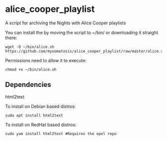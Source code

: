 # alice_cooper_playlist
A script for archiving the Nights with Alice Cooper playlists


You can install the by moving the script to ~/bin/ or downloading it straight there:
```
wget -O ~/bin/alice.sh https://github.com/myxomatosis/alice_cooper_playlist/raw/master/alice.sh
```
Permissions need to allow it to execute:
```
chmod +x ~/bin/alice.sh
```
## Dependencies
html2text

To install on Debian based distros:
```
sudo apt install html2text
```
To install on RedHat based distros:
```
sudo yum install html2text #Requires the epel repo
```
